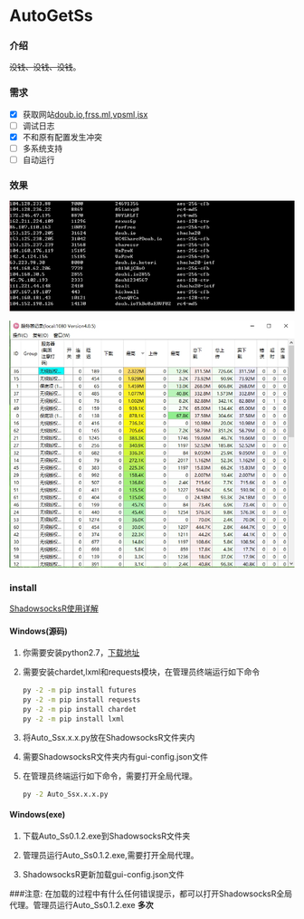 # AutoGetSs
### 介绍

~~没钱、没钱、没钱~~。

### 需求

- [x] 获取网站[doub.io](https://doub.io/sszhfx/),[frss.ml](http://frss.ml/),[vpsml](http://ss.vpsml.site/),[isx](http://isx.yt/)
- [ ] 调试日志
- [x] 不和原有配置发生冲突
- [ ] 多系统支持
- [ ] 自动运行

### 效果
![](./getSs_img.jpg)

![](./Ss_img.jpg)

### install
[ShadowsocksR使用详解](https://doub.io/ss-jc10/)

#### Windows(源码)

1. 你需要安装python2.7，[下载地址](https://www.python.org/)

2. 需要安装chardet,lxml和requests模块，在管理员终端运行如下命令

   ```cmd
   py -2 -m pip install futures
   py -2 -m pip install requests
   py -2 -m pip install chardet
   py -2 -m pip install lxml
   ```

3. 将Auto_Ssx.x.x.py放在ShadowsocksR文件夹内

4. 需要ShadowsocksR文件夹内有gui-config.json文件

5. 在管理员终端运行如下命令，需要打开全局代理。
    ```cmd
    py -2 Auto_Ssx.x.x.py
    ```

#### Windows(exe)

1. 下载Auto_Ss0.1.2.exe到ShadowsocksR文件夹

2. 管理员运行Auto_Ss0.1.2.exe,需要打开全局代理。

3. ShadowsocksR更新加载gui-config.json文件

###注意: 在加载的过程中有什么任何错误提示，都可以打开ShadowsocksR全局代理。管理员运行Auto_Ss0.1.2.exe **多次**
